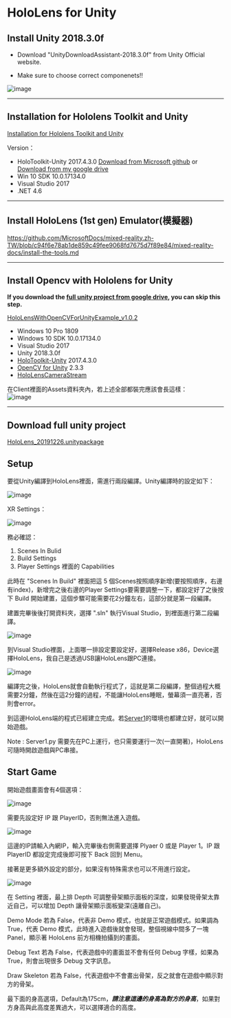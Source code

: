 # HoloLens for Unity

## Install Unity 2018.3.0f

- Download "UnityDownloadAssistant-2018.3.0f" from Unity Official website.

- Make sure to choose correct componenets!!

![image](../etcs/unity_install.JPG)

***

## Installation for Hololens Toolkit and Unity

[Installation for Hololens Toolkit and Unity](https://github.com/Microsoft/MixedRealityToolkit-Unity/blob/2017.4.3.0/GettingStarted.md)

Version：
- HoloToolkit-Unity 2017.4.3.0 [Download from Microsoft github](https://github.com/Microsoft/MixedRealityToolkit-Unity/releases) or [Download from my google drive](https://drive.google.com/file/d/1pK6SrrfT9V-uA40U6aGAgHWV6ahVFAD7/view?usp=sharing)
- Win 10 SDK 10.0.17134.0
- Visual Studio 2017
- .NET 4.6

***

## Install HoloLens (1st gen) Emulator(模擬器)

https://github.com/MicrosoftDocs/mixed-reality.zh-TW/blob/c94f6e78ab1de859c49fee9068fd7675d7f89e84/mixed-reality-docs/install-the-tools.md

***

## Install Opencv with Hololens for Unity

**If you download the [full unity project from google drive](#download-full-unity-project), you can skip this step.**

[HoloLensWithOpenCVForUnityExample_v1.0.2](https://github.com/EnoxSoftware/HoloLensWithOpenCVForUnityExample/tree/v1.0.2)

- Windows 10 Pro 1809
- Windows 10 SDK 10.0.17134.0
- Visual Studio 2017
- Unity 2018.3.0f
- [HoloToolkit-Unity](https://github.com/Microsoft/MixedRealityToolkit-Unity/releases) 2017.4.3.0
- [OpenCV for Unity](https://assetstore.unity.com/packages/tools/integration/opencv-for-unity-21088?aid=1011l4ehR&utm_source=aff) 2.3.3
- [HoloLensCameraStream](https://github.com/VulcanTechnologies/HoloLensCameraStream)

在Client裡面的Assets資料夾內，若上述全部都裝完應該會長這樣：  
![image](../etcs/2.JPG)

***

## Download full unity project

[HoloLens_20191226.unitypackage](https://drive.google.com/file/d/1N176u4MUyToPwdz4KqGw5a9-uAURZmu8/view?usp=sharing)

## Setup

要從Unity編譯到HoloLens裡面，需進行兩段編譯。Unity編譯時的設定如下：

![image](../etcs/Unity_Setting.JPG)

XR Settings：

![image](../etcs/Unity_Setting_2.png)

務必確認：
1. Scenes In Bulid
2. Build Settings
3. Player Settings 裡面的 Capabilities

此時在 "Scenes In Build" 裡面把這 5 個Scenes按照順序新增(要按照順序，右邊有index)，新增完之後右邊的Player Settings要需要調整一下，都設定好了之後按下 Build 開始建置，這個步驟可能需要花2分鐘左右，這部分就是第一段編譯。

建置完畢後後打開資料夾，選擇 ".sln" 執行Visual Studio，到裡面進行第二段編譯。

![image](../etcs/Second_Compile.JPG)

到Visual Studio裡面，上面哪一排設定要設定好，選擇Release x86，Device選擇HoloLens，我自己是透過USB讓HoloLens跟PC連接。

![image](../etcs/Second_Compile_VS.JPG)

編譯完之後，HoloLens就會自動執行程式了，這就是第二段編譯，整個過程大概需要2分鐘，然後在這2分鐘的過程，不能讓HoloLens睡眠，螢幕須一直亮著，否則會error。

到這邊HoloLens端的程式已經建立完成。若[Server1](../Server1/README.md)的環境也都建立好，就可以開始遊戲。

Note : Server1.py 需要先在PC上運行，也只需要運行一次(一直開著)，HoloLens可隨時開啟遊戲與PC串接。

## Start Game

開始遊戲畫面會有4個選項：

![image](../etcs/Menu.JPG)

需要先設定好 IP 跟 PlayerID，否則無法進入遊戲。

![image](../etcs/SetIP.JPG)

這邊的IP請輸入內網IP，輸入完畢後右側需要選擇 Plyaer 0 或是 Player 1。IP 跟 PlayerID 都設定完成後即可按下 Back 回到 Menu。

接著是更多額外設定的部分，如果沒有特殊需求也可以不用進行設定。

![image](../etcs/Setting.JPG)

在 Setting 裡面，最上排 Depth 可調整骨架顯示面板的深度，如果發現骨架太靠近自己，可以增加 Depth 讓骨架顯示面板變深(遠離自己)。

Demo Mode 若為 False，代表非 Demo 模式，也就是正常遊戲模式。如果調為 True，代表 Demo 模式，此時進入遊戲後就會發現，整個視線中間多了一塊 Panel，顯示著 HoloLens 前方相機拍攝到的畫面。

Debug Text 若為 False，代表遊戲中的畫面並不會有任何 Debug 字樣，如果為 True，則會出現很多 Debug 文字訊息。

Draw Skeleton 若為 False，代表遊戲中不會畫出骨架，反之就會在遊戲中顯示對方的骨架。

最下面的身高選項，Default為175cm，***請注意這邊的身高為對方的身高***，如果對方身高與此高度差異過大，可以選擇適合的高度。
